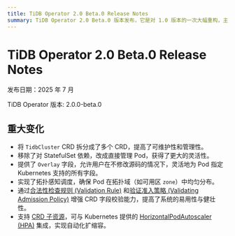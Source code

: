```yaml
---
title: TiDB Operator 2.0 Beta.0 Release Notes
summary: TiDB Operator 2.0 Beta.0 版本发布，它是对 1.0 版本的一次大幅重构，主要变化包括将 `TidbCluster` 拆分为多个 CRD，移除 StatefulSet 依赖，并提供 `Overlay` 字段以实现更灵活的定制等。
---
```


# TiDB Operator 2.0 Beta.0 Release Notes

发布日期：2025 年 7 月

TiDB Operator 版本: 2.0.0-beta.0

## 重大变化

- 将 `TidbCluster` CRD 拆分成了多个 CRD，提高了可维护性和管理性。
- 移除了对 StatefulSet 依赖，改成直接管理 Pod，获得了更大的灵活性。
- 提供了 `Overlay` 字段，允许用户在不修改源码的情况下，灵活地为 Pod 指定 Kubernetes 支持的所有字段。
- 实现了拓扑感知调度，确保 Pod 在拓扑域（如可用区 `zone`）中均匀分布。
- 通过[合法性检查规则 (Validation Rule)](https://kubernetes.io/zh-cn/docs/tasks/extend-kubernetes/custom-resources/custom-resource-definitions/#validation-rules) 和[验证准入策略 (Validating Admission Policy)](https://kubernetes.io/zh-cn/docs/reference/access-authn-authz/validating-admission-policy/) 增强 CRD 字段校验能力，提高了系统的易用性与健壮性。
- 支持 [CRD 子资源](https://kubernetes.io/zh-cn/docs/tasks/extend-kubernetes/custom-resources/custom-resource-definitions/#subresources)，可与 Kubernetes 提供的 [HorizontalPodAutoscaler (HPA)](https://kubernetes.io/zh-cn/docs/tasks/run-application/horizontal-pod-autoscale/) 集成，实现自动化扩缩容。